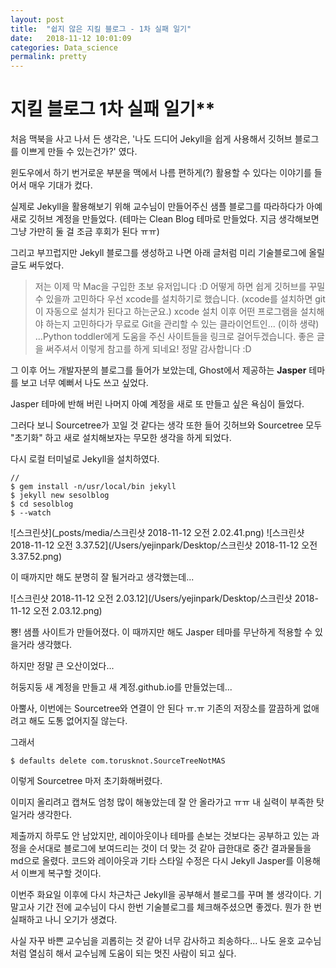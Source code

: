 ```yaml
---
layout: post
title:  "쉽지 않은 지킬 블로그 - 1차 실패 일기"
date:   2018-11-12 10:01:09
categories: Data_science
permalink: pretty
---
```




지킬 블로그 1차 실패 일기**
===================

처음 맥북을 사고 나서 든 생각은, 
'나도 드디어 Jekyll을  쉽게 사용해서 깃허브 블로그를 이쁘게 만들 수 있는건가?' 였다.

윈도우에서 하기 번거로운 부분을 맥에서 나름 편하게(?) 활용할 수 있다는 이야기를 들어서 매우 기대가 컸다.

실제로 Jekyll을 활용해보기 위해 교수님이 만들어주신 샘플 블로그를 따라하다가 아예 새로 깃허브 계정을 만들었다.
(테마는 Clean Blog 테마로 만들었다. 지금 생각해보면 그냥 가만히 둘 걸 조금 후회가 된다 ㅠㅠ)

그리고 부끄럽지만 Jekyll 블로그를 생성하고 나면 아래 글처럼 미리 기술블로그에 올릴 글도 써두었다.
> 저는 이제 막 Mac을 구입한 초보 유저입니다 :D
어떻게 하면 쉽게 깃허브를 꾸밀 수 있을까 고민하다
우선 xcode를 설치하기로 했습니다.
(xcode를 설치하면 git이 자동으로 설치가 된다고 하는군요.)
xcode 설치 이후 어떤 프로그램을 설치해야 하는지 고민하다가
무료로 Git을 관리할 수 있는 클라이언트인...
(이하 생략)
...Python toddler에게 도움을 주신 사이트들을 링크로 걸어두겠습니다.
좋은 글을 써주셔서 이렇게 참고를 하게 되네요! 정말 감사합니다 :D

그 이후 어느 개발자분의 블로그를 들어가 보았는데, Ghost에서 제공하는 **Jasper** 테마를 보고 너무 예뻐서 나도 쓰고 싶었다.

Jasper 테마에 반해 버린 나머지 아예 계정을 새로 또 만들고 싶은 욕심이 들었다. 

그러다 보니 Sourcetree가 꼬일 것 같다는 생각 또한 들어 깃허브와 Sourcetree 모두 "초기화" 하고 새로 설치해보자는 무모한 생각을 하게 되었다.

다시 로컬 터미널로 Jekyll을 설치하였다.

```
//
$ gem install -n/usr/local/bin jekyll
$ jekyll new sesolblog
$ cd sesolblog
$ --watch
```



![스크린샷](_posts/media/스크린샷 2018-11-12 오전 2.02.41.png)
![스크린샷 2018-11-12 오전 3.37.52](/Users/yejinpark/Desktop/스크린샷 2018-11-12 오전 3.37.52.png)



이 때까지만 해도 분명히 잘 될거라고 생각했는데...


![스크린샷 2018-11-12 오전 2.03.12](/Users/yejinpark/Desktop/스크린샷 2018-11-12 오전 2.03.12.png)


뿅! 샘플 사이트가 만들어졌다. 이 때까지만 해도 Jasper 테마를 무난하게 적용할 수 있을거라 생각했다.

하지만 정말 큰 오산이었다...

허둥지둥 새 계정을 만들고 새 계정.github.io를 만들었는데...

아뿔사,
이번에는 Sourcetree와 연결이 안 된다 ㅠ.ㅠ
기존의 저장소를 깔끔하게 없애려고 해도 도통 없어지질 않는다.

그래서  
```
$ defaults delete com.torusknot.SourceTreeNotMAS
```
이렇게 Sourcetree 마저 초기화해버렸다.


이미지 올리려고 캡쳐도 엄청 많이 해놓았는데 잘 안 올라가고 ㅠㅠ 내 실력이 부족한 탓일거라 생각한다. 

제출까지 하루도 안 남았지만, 레이아웃이나 테마를 손보는 것보다는 공부하고 있는 과정을 순서대로 블로그에 보여드리는 것이 더 맞는 것 같아 급한대로 중간 결과물들을 md으로 올렸다. 코드와 레이아웃과 기타 스타일 수정은 다시 Jekyll Jasper를 이용해서 이쁘게 복구할 것이다. 


이번주 화요일 이후에 다시 차근차근 Jekyll을 공부해서 블로그를 꾸며 볼 생각이다. 기말고사 기간 전에 교수님이 다시 한번 기술블로그를 체크해주셨으면 좋겠다. 뭔가 한 번 실패하고 나니 오기가 생겼다.

사실 자꾸 바쁜 교수님을 괴롭히는 것 같아 너무 감사하고 죄송하다... 나도 윤호 교수님처럼 열심히 해서 교수님께 도움이 되는 멋진 사람이 되고 싶다.
